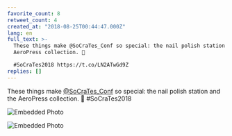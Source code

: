 ```yaml
---
favorite_count: 8
retweet_count: 4
created_at: "2018-08-25T00:44:47.000Z"
lang: en
full_text: >-
  These things make @SoCraTes_Conf so special: the nail polish station and the
  AeroPress collection. 🌈

  #SoCraTes2018 https://t.co/LN2ATwGd9Z
replies: []
---
```


These things make [@SoCraTes_Conf](https://twitter.com/SoCraTes_Conf) so
special: the nail polish station and the AeroPress collection. 🌈 #SoCraTes2018

<div class="gallery gallery-2">

![Embedded Photo](https://twitter-media-coderbyheart.s3.eu-north-1.amazonaws.com/1033153180413190147-DlZ_UUHW0AEEXSC.jpg)

![Embedded Photo](https://twitter-media-coderbyheart.s3.eu-north-1.amazonaws.com/1033153180413190147-DlZ_VWRXsAAdyYM.jpg)

</div>
